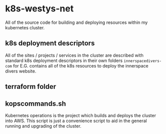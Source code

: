 # k8s-westys-net
All of the source code for building and deploying resources within my kubernetes cluster.

## k8s deployment descriptors
All of the sites / projects / services in the cluster are described with standard k8s deployment descriptors in their
own folders `innerspacedivers-com` for E.G. contains all of the k8s resources to deploy the innerspace divers website.

## terraform folder


## kopscommands.sh
Kubernetes operations is the project which builds and deploys the cluster into AWS.  This script is just a convenience
script to aid in the general running and upgrading of the cluster.

